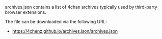 archives.json contains a list of 4chan archives typically used by third-party browser extensions.

The file can be downloaded via the following URL:

- https://4chenz.github.io/archives.json/archives.json
